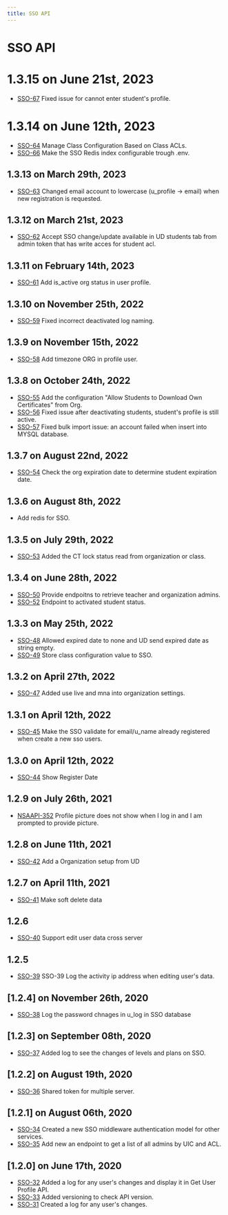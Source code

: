 ```yaml
---
title: SSO API
---
```


# SSO API

# 1.3.15 on June 21st, 2023
- [SSO-67](https://dyned.myjetbrains.com/youtrack/issue/SSO-67) Fixed issue for cannot enter student's profile. 

# 1.3.14 on June 12th, 2023
- [SSO-64](https://dyned.myjetbrains.com/youtrack/issue/SSO-64) Manage Class Configuration Based on Class ACLs.
- [SSO-66](https://dyned.myjetbrains.com/youtrack/issue/SSO-66) Make the SSO Redis index configurable trough .env.

## 1.3.13 on March 29th, 2023
- [SSO-63](https://dyned.myjetbrains.com/youtrack/issue/SSO-63) Changed email account to lowercase (u_profile -> email) when new registration is requested.

## 1.3.12 on March 21st, 2023
- [SSO-62](https://dyned.myjetbrains.com/youtrack/issue/SSO-62) Accept SSO change/update available in UD students tab from admin token that has write acces for student acl.

## 1.3.11 on February 14th, 2023
- [SSO-61](https://dyned.myjetbrains.com/youtrack/issue/SSO-61) Add is_active org status in user profile.

## 1.3.10 on November 25th, 2022
- [SSO-59](https://dyned.myjetbrains.com/youtrack/issue/SSO-59) Fixed incorrect deactivated log naming.

## 1.3.9 on November 15th, 2022
- [SSO-58](https://dyned.myjetbrains.com/youtrack/issue/SSO-58) Add timezone ORG in profile user.

## 1.3.8 on October 24th, 2022
- [SSO-55](https://dyned.myjetbrains.com/youtrack/issue/SSO-55) Add the configuration "Allow Students to Download Own Certificates" from Org.
- [SSO-56](https://dyned.myjetbrains.com/youtrack/issue/SSO-56) Fixed issue after deactivating students, student's profile is still active.
- [SSO-57](https://dyned.myjetbrains.com/youtrack/issue/SSO-57) Fixed bulk import issue: an account failed when insert into MYSQL database.

## 1.3.7 on August 22nd, 2022
- [SSO-54](https://dyned.myjetbrains.com/youtrack/issue/SSO-54) Check the org expiration date to determine student expiration date.

## 1.3.6 on August 8th, 2022
- Add redis for SSO.

## 1.3.5 on July 29th, 2022
- [SSO-53](https://dyned.myjetbrains.com/youtrack/issue/SSO-53) Added the CT lock status read from organization or class.

## 1.3.4 on June 28th, 2022
- [SSO-50](https://dyned.myjetbrains.com/youtrack/issue/SSO-50) Provide endpoitns to retrieve teacher and organization admins.
- [SSO-52](https://dyned.myjetbrains.com/youtrack/issue/SSO-52) Endpoint to activated student status.

## 1.3.3 on May 25th, 2022
- [SSO-48](https://dyned.myjetbrains.com/youtrack/issue/SSO-48) Allowed expired date to none and UD send expired date as string empty.
- [SSO-49](https://dyned.myjetbrains.com/youtrack/issue/SSO-49) Store class configuration value to SSO.

## 1.3.2 on April 27th, 2022
- [SSO-47](https://dyned.myjetbrains.com/youtrack/issue/SSO-47) Added use live and mna into organization settings.

## 1.3.1 on April 12th, 2022
- [SSO-45](https://dyned.myjetbrains.com/youtrack/issue/SSO-45) Make the SSO validate for email/u_name already registered when create a new sso users.

## 1.3.0 on April 12th, 2022
- [SSO-44](https://dyned.myjetbrains.com/youtrack/issue/SSO-44) Show Register Date

## 1.2.9 on July 26th, 2021
- [NSAAPI-352](https://dyned.myjetbrains.com/youtrack/issue/NSAAPI-352) Profile picture does not show when I log in and I am prompted to provide picture.

## 1.2.8 on June 11th, 2021
- [SSO-42](https://dyned.myjetbrains.com/youtrack/issue/SSO-42) Add a Organization setup from UD

## 1.2.7 on April 11th, 2021
- [SSO-41](https://dyned.myjetbrains.com/youtrack/issue/SSO-41) Make soft delete data

## 1.2.6
- [SSO-40](https://dyned.myjetbrains.com/youtrack/issue/SSO-40) Support edit user data cross server

## 1.2.5
- [SSO-39](https://dyned.myjetbrains.com/youtrack/issue/SSO-39) SSO-39 Log the activity ip address when editing user's data.

## [1.2.4] on November 26th, 2020
- [SSO-38](https://dyned.myjetbrains.com/youtrack/issue/SSO-38) Log the password chnages in u_log in SSO database

## [1.2.3] on September 08th, 2020
- [SSO-37](https://dyned.myjetbrains.com/youtrack/issue/SSO-37) Added log to see the changes of levels and plans on SSO.

## [1.2.2] on August 19th, 2020
- [SSO-36](https://dyned.myjetbrains.com/youtrack/issue/SSO-36) Shared token for multiple server.

## [1.2.1] on August 06th, 2020
- [SSO-34](https://dyned.myjetbrains.com/youtrack/issue/SSO-34) Created a new SSO middleware authentication model for other services.
- [SSO-35](https://dyned.myjetbrains.com/youtrack/issue/SSO-35) Add new an endpoint to get a list of all admins by UIC and ACL.

## [1.2.0] on June 17th, 2020
- [SSO-32](https://dyned.myjetbrains.com/youtrack/issue/sso-32) Added a log for any user's changes and display it in Get User Profile API. 
- [SSO-33](https://dyned.myjetbrains.com/youtrack/issue/sso-33) Added versioning to check API version.
- [SSO-31](https://dyned.myjetbrains.com/youtrack/issue/sso-31) Created a log for any user's changes.